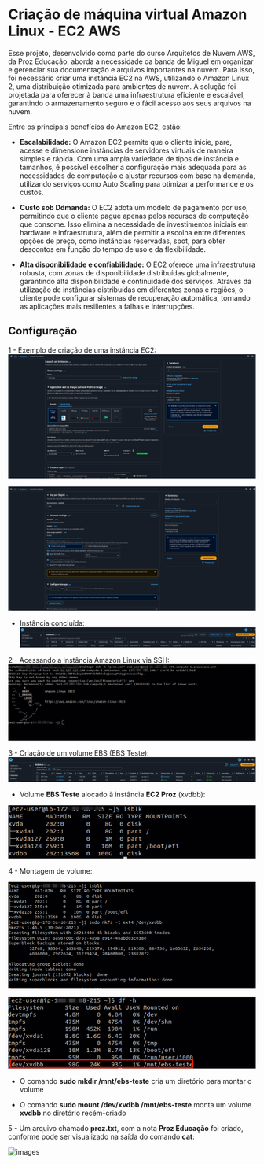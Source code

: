 # Criação de máquina virtual Amazon Linux - EC2 AWS

Esse projeto, desenvolvido como parte do curso Arquitetos de Nuvem AWS, da Proz Educação, aborda a necessidade da banda de Miguel em organizar e gerenciar sua documentação e arquivos importantes na nuvem. Para isso, foi necessário criar uma instância EC2 na AWS, utilizando o Amazon Linux 2, uma distribuição otimizada para ambientes de nuvem. A solução foi projetada para oferecer à banda uma infraestrutura eficiente e escalável, garantindo o armazenamento seguro e o fácil acesso aos seus arquivos na nuvem.

Entre os principais benefícios do Amazon EC2, estão:

* **Escalabilidade:** O Amazon EC2 permite que o cliente inicie, pare, acesse e dimensione instâncias de servidores virtuais de maneira simples e rápida. Com uma ampla variedade de tipos de instância e tamanhos, é possível escolher a configuração mais adequada para as necessidades de computação e ajustar recursos com base na demanda, utilizando serviços como Auto Scaling para otimizar a performance e os custos.

* **Custo sob Ddmanda:** O EC2 adota um modelo de pagamento por uso, permitindo que o cliente pague apenas pelos recursos de computação que consome. Isso elimina a necessidade de investimentos iniciais em hardware e infraestrutura, além de permitir a escolha entre diferentes opções de preço, como instâncias reservadas, spot, para obter descontos em função do tempo de uso e da flexibilidade.

* **Alta disponibilidade e confiabilidade:** O EC2 oferece uma infraestrutura robusta, com zonas de disponibilidade distribuídas globalmente, garantindo alta disponibilidade e continuidade dos serviços. Através da utilização de instâncias distribuídas em diferentes zonas e regiões, o cliente pode configurar sistemas de recuperação automática, tornando as aplicações mais resilientes a falhas e interrupções.



## Configuração

1 - Exemplo de criação de uma instância EC2:
![images](https://github.com/phatima05/proz-ec2-aws/blob/main/images/Amazon%20Linux%201.png)

![images](https://github.com/phatima05/proz-ec2-aws/blob/main/images/Amazon%20Linux%202.png)

* Instância concluída:
![images](https://github.com/phatima05/proz-ec2-aws/blob/main/images/Amazon%20Linux%203.png)


2 - Acessando a instância Amazon Linux via SSH:
![images](https://github.com/phatima05/proz-ec2-aws/blob/main/images/EC2%20SSH.png)


3 - Criação de um volume EBS (EBS Teste):
![images](https://github.com/phatima05/proz-ec2-aws/blob/main/images/EBS.png)


* Volume **EBS Teste** alocado à instância **EC2 Proz** (xvdbb):

![images](https://github.com/phatima05/proz-ec2-aws/blob/main/images/EBS%20alocado.png)


4 - Montagem de volume:

![images](https://github.com/phatima05/proz-ec2-aws/blob/main/images/Montagem%20EBS.png)

![images](https://github.com/phatima05/proz-ec2-aws/blob/main/images/Volume%20montado.png)

* O comando **sudo mkdir /mnt/ebs-teste** cria um diretório para montar o volume

* O comando **sudo mount /dev/xvdbb /mnt/ebs-teste** monta um volume **xvdbb** no diretório recém-criado


5 - Um arquivo chamado **proz.txt**, com a nota **Proz Educação** foi criado, conforme pode ser visualizado na saída do comando **cat**:

![images](https://github.com/phatima05/proz-ec2-aws/blob/main/images/Arquivo%20criado%20no%20diret%C3%B3rio.png)


